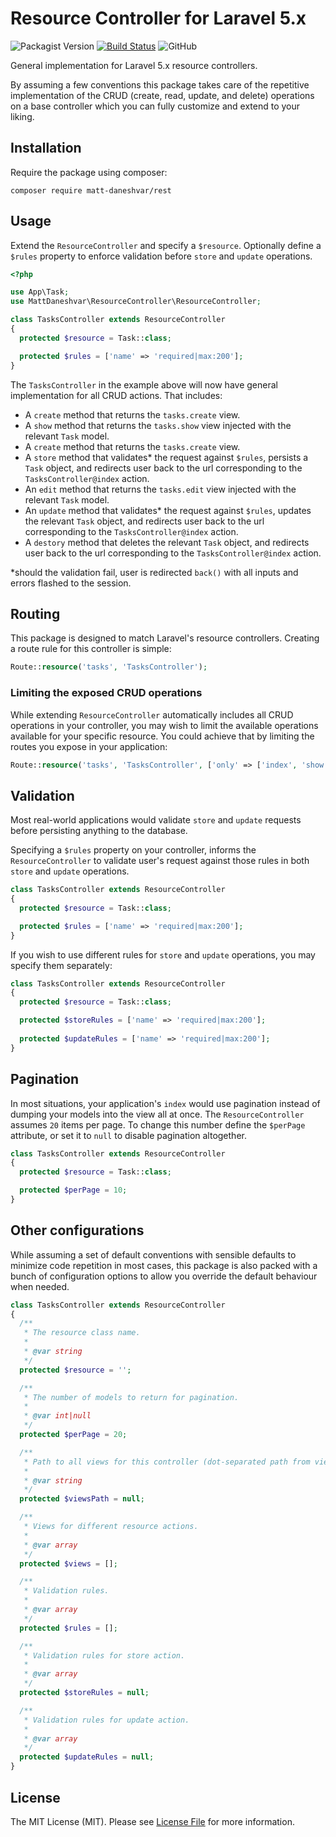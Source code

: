 # Resource Controller for Laravel 5.x
![Packagist Version](https://img.shields.io/packagist/v/matt-daneshvar/rest.svg)
[![Build Status](https://travis-ci.org/matt-daneshvar/laravel-resource-controller.svg?branch=master)](https://travis-ci.org/matt-daneshvar/laravel-resource-controller)
![GitHub](https://img.shields.io/github/license/matt-daneshvar/laravel-resource-controller.svg)
  
  
General implementation for Laravel 5.x resource controllers.

By assuming a few conventions this package takes care of the repetitive implementation of 
the CRUD (create, read, update, and delete) operations on a base controller which you can 
fully customize and extend to your liking. 

## Installation
Require the package using composer:
```
composer require matt-daneshvar/rest
```
## Usage
Extend the `ResourceController` and specify a `$resource`. Optionally define a `$rules` 
property to enforce validation before `store` and `update` operations.

```php
<?php

use App\Task;
use MattDaneshvar\ResourceController\ResourceController;

class TasksController extends ResourceController
{
  protected $resource = Task::class;

  protected $rules = ['name' => 'required|max:200'];
}
```
The `TasksController` in the example above will now have general implementation for all CRUD actions. 
That includes:
* A `create` method that returns the `tasks.create` view.
* A `show` method that returns the `tasks.show` view injected with the relevant `Task` model.
* A `create` method that returns the `tasks.create` view.
* A `store` method that validates* the request against `$rules`, persists a `Task` object,
 and redirects user back to the url corresponding to the `TasksController@index` action. 
* An `edit` method that returns the `tasks.edit` view injected with the relevant `Task` model.
* An `update` method that validates* the request against `$rules`, updates the relevant `Task` object,
 and redirects user back to the url corresponding to the `TasksController@index` action. 
* A `destory` method that deletes the relevant `Task` object, and redirects user back to the url corresponding to the `TasksController@index` action. 

*should the validation fail, user is redirected `back()` with all inputs and errors flashed to the session.

## Routing
This package is designed to match Laravel's resource controllers. 
Creating a route rule for this controller is simple:
```php
Route::resource('tasks', 'TasksController');
``` 

### Limiting the exposed CRUD operations
While extending `ResourceController` automatically includes all CRUD operations in your controller, you may wish 
to limit the available operations available for your specific resource. You could achieve that
by limiting the routes you expose in your application:
```php
Route::resource('tasks', 'TasksController', ['only' => ['index', 'show']]);
``` 

## Validation
Most real-world applications would validate `store` and `update` requests before 
persisting anything to the database. 

Specifying a `$rules` property on your controller, informs the `ResourceController` to validate user's 
request against those rules in both `store` and `update` operations.

```php
class TasksController extends ResourceController
{
  protected $resource = Task::class;

  protected $rules = ['name' => 'required|max:200'];
}
```

If you wish to use different rules for `store` and `update` operations, you may specify them separately:

```php
class TasksController extends ResourceController
{
  protected $resource = Task::class;

  protected $storeRules = ['name' => 'required|max:200'];
  
  protected $updateRules = ['name' => 'required|max:200'];
}
```

## Pagination
In most situations, your application's `index` would use pagination instead of dumping your models into 
the view all at once. The `ResourceController` assumes `20` items per page. To change this number define the 
`$perPage` attribute, or set it to `null` to disable pagination altogether.
```php
class TasksController extends ResourceController
{
  protected $resource = Task::class;

  protected $perPage = 10;
}
```

## Other configurations
While assuming a set of default conventions with sensible defaults to minimize code repetition
in most cases, this package is also packed with a bunch of configuration options to allow you 
override the default behaviour when needed.

```php
class TasksController extends ResourceController
{
  /**
   * The resource class name.
   *
   * @var string
   */
  protected $resource = '';

  /**
   * The number of models to return for pagination.
   *
   * @var int|null
   */
  protected $perPage = 20;

  /**
   * Path to all views for this controller (dot-separated path from views directory).
   *
   * @var string
   */
  protected $viewsPath = null;

  /**
   * Views for different resource actions.
   *
   * @var array
   */
  protected $views = [];

  /**
   * Validation rules.
   *
   * @var array
   */
  protected $rules = [];

  /**
   * Validation rules for store action.
   *
   * @var array
   */
  protected $storeRules = null;

  /**
   * Validation rules for update action.
   *
   * @var array
   */
  protected $updateRules = null;
}
```

## License
The MIT License (MIT). Please see [License File](LICENSE.md) for more information.
